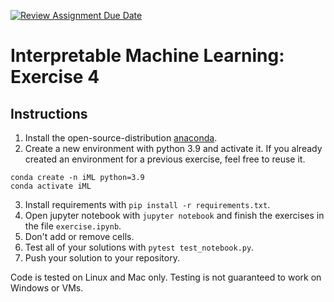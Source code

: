 [![Review Assignment Due Date](https://classroom.github.com/assets/deadline-readme-button-24ddc0f5d75046c5622901739e7c5dd533143b0c8e959d652212380cedb1ea36.svg)](https://classroom.github.com/a/wzeF46FK)
# Interpretable Machine Learning: Exercise 4

## Instructions

1. Install the open-source-distribution [anaconda](https://www.anaconda.com/products/individual).
2. Create a new environment with python 3.9 and activate it. If you already created an environment for a previous exercise, feel free to reuse it.
```
conda create -n iML python=3.9
conda activate iML
```

3. Install requirements with `pip install -r requirements.txt`.
4. Open jupyter notebook with `jupyter notebook` and finish the exercises in the file `exercise.ipynb`.
5. Don't add or remove cells. 
6. Test all of your solutions with `pytest test_notebook.py`. 
6. Push your solution to your repository.

Code is tested on Linux and Mac only. Testing is not guaranteed to work on Windows or VMs.
